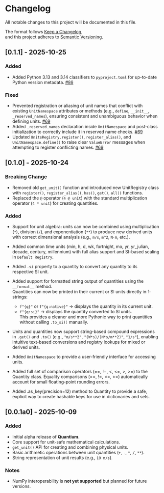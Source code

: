 # Changelog

All notable changes to this project will be documented in this file.

The format follows [Keep a Changelog](https://keepachangelog.com/en/1.1.0/),  
and this project adheres to [Semantic Versioning](https://semver.org/spec/v2.0.0.html).

## [0.1.1] - 2025-10-25

### Added
- Added Python 3.13 and 3.14 classifiers to `pyproject.toml` for up-to-date Python version metadata. [#86]

### Fixed
- Prevented registration or aliasing of unit names that conflict with existing `UnitNamespace` attributes or methods (e.g., `define`, `__init__`, `_reserved_names`), ensuring consistent and unambiguous behavior when defining units. [#69]
- Added `_reserved_names` declaration inside `UnitNamespace` and post-class initialization to correctly include it in reserved name checks. [#69]
- Updated `UnitsRegistry.register()`, `register_alias()`, and `UnitNamespace.define()` to raise clear `ValueError` messages when attempting to register conflicting names. [#69]

[#86]: https://github.com/parneetsingh022/quantium/issues/86
[#69]: https://github.com/parneetsingh022/quantium/issues/69

## [0.1.0] - 2025-10-24

### Breaking Change
- Removed old `get_unit()` function and introduced new UnitRegistry class with `register()`, `register_alias()`, `has()`, `get()`, `all()` functions.
- Replaced the `@` operator (`4 @ unit`) with the standard multiplication operator (`4 * unit`) for creating quantities.

### Added
- Support for unit algebra: units can now be combined using multiplication (`*`), division (`/`), and exponentiation (`**`) to produce new derived units with correct dimensional analysis (e.g., `m/s`, `m^2`, `N·m`, etc.).

- Added common time units (min, h, d, wk, fortnight, mo, yr, yr_julian, decade, century, millennium) with full alias support and SI-based scaling in `Default Registry`.

- Added `.si` property to a quantity to convert any quantity to its respective SI unit.

- Added support for formatted string output of quantities using the `__format__` method.  
  Quantities can now be printed in their current or SI units directly in f-strings:  
  - `f"{q}"` or `f"{q:native}"` → displays the quantity in its current unit.  
  - `f"{q:si}"` → displays the quantity converted to SI units.  
  This provides a cleaner and more Pythonic way to print quantities without calling `.to_si()` manually.

- Units and quantities now support string-based compound expressions in `.get()` and `.to()` (e.g., `"m/s**2"`, `"(W*s)/(N*s/m**2)"`, `"1/s"`), enabling intuitive text-based conversions and registry lookups for mixed or derived units.

- Added `UnitNamespace` to provide a user-friendly interface for accessing units.

- Added full set of comparison operators (==, !=, <, <=, >, >=) to the Quantity class. Equality comparisons (==, !=, <=, >=) automatically account for small floating-point rounding errors.

- Added .as_key(precision=12) method to Quantity to provide a safe, explicit way to create hashable keys for use in dictionaries and sets.

## [0.0.1a0] - 2025-10-09
### Added
- Initial alpha release of **Quantium**.
- Core support for unit-safe mathematical calculations.
- `get_unit()` API for creating and combining physical units.
- Basic arithmetic operations between unit quantities (`+`, `-`, `*`, `/`, `**`).
- String representation of unit results (e.g., `10 m/s`).

### Notes
- NumPy interoperability is **not yet supported** but planned for future versions.
